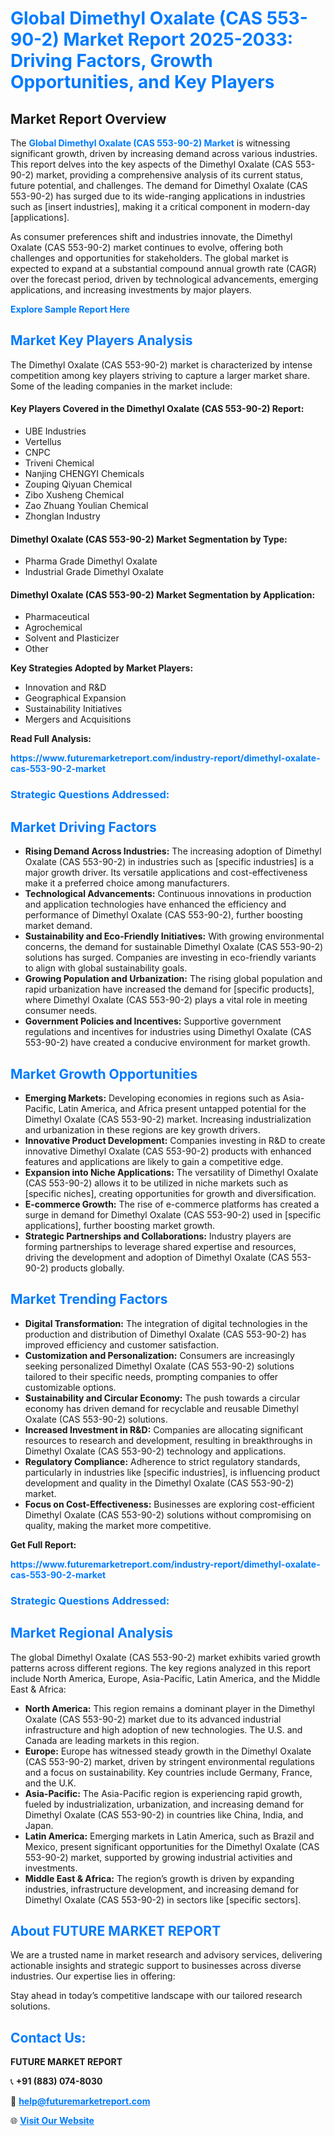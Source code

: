<h1 style="color: #007BFF;">Global Dimethyl Oxalate (CAS 553-90-2) Market Report 2025-2033: Driving Factors, Growth Opportunities, and Key Players</h1>

<section id="overview">
<h2>Market Report Overview</h2>
<p>The <a href="https://www.futuremarketreport.com/industry-report/dimethyl-oxalate-cas-553-90-2-market" style="color: #007BFF; text-decoration: none;"><strong>Global Dimethyl Oxalate (CAS 553-90-2) Market</strong></a> is witnessing significant growth, driven by increasing demand across various industries. This report delves into the key aspects of the Dimethyl Oxalate (CAS 553-90-2) market, providing a comprehensive analysis of its current status, future potential, and challenges. The demand for Dimethyl Oxalate (CAS 553-90-2) has surged due to its wide-ranging applications in industries such as [insert industries], making it a critical component in modern-day [applications].</p>
<p>As consumer preferences shift and industries innovate, the Dimethyl Oxalate (CAS 553-90-2) market continues to evolve, offering both challenges and opportunities for stakeholders. The global market is expected to expand at a substantial compound annual growth rate (CAGR) over the forecast period, driven by technological advancements, emerging applications, and increasing investments by major players.</p>
</section>

<section id="overview">
<p><a href="https://www.futuremarketreport.com/request-sample/reportId=90217" style="color: #007BFF; text-decoration: none;"><strong>Explore Sample Report Here</strong></a></p>
</section>

<section id="key-players">
<h2 style="color: #007BFF;">Market Key Players Analysis</h2>
<p>The Dimethyl Oxalate (CAS 553-90-2) market is characterized by intense competition among key players striving to capture a larger market share. Some of the leading companies in the market include:</p>
<h4>Key Players Covered in the Dimethyl Oxalate (CAS 553-90-2) Report:</h4>
<ul><li>UBE Industries</li><li>Vertellus</li><li>CNPC</li><li>Triveni Chemical</li><li>Nanjing CHENGYI Chemicals</li><li>Zouping Qiyuan Chemical</li><li>Zibo Xusheng Chemical</li><li>Zao Zhuang Youlian Chemical</li><li>Zhonglan Industry</li></ul>
<h4>Dimethyl Oxalate (CAS 553-90-2) Market Segmentation by Type:</h4>
<ul><li>Pharma Grade Dimethyl Oxalate</li><li>Industrial Grade Dimethyl Oxalate</li></ul>

<h4>Dimethyl Oxalate (CAS 553-90-2) Market Segmentation by Application:</h4>
<ul><li>Pharmaceutical</li><li>Agrochemical</li><li>Solvent and Plasticizer</li><li>Other</li></ul>
<p><strong>Key Strategies Adopted by Market Players:</strong></p>
<ul>
<li>Innovation and R&D</li>
<li>Geographical Expansion</li>
<li>Sustainability Initiatives</li>
<li>Mergers and Acquisitions</li>
</ul>
</section>

<section>
<p><strong>Read Full Analysis: </strong></p><a href="https://www.futuremarketreport.com/industry-report/dimethyl-oxalate-cas-553-90-2-market" style="color: #007BFF; text-decoration: none;"><strong>https://www.futuremarketreport.com/industry-report/dimethyl-oxalate-cas-553-90-2-market</strong></a>
<h3 style="color: #007BFF;">Strategic Questions Addressed:</h3>
</section>

<section id="driving-factors">
<h2 style="color: #007BFF;">Market Driving Factors</h2>
<ul>
<li><strong>Rising Demand Across Industries:</strong> The increasing adoption of Dimethyl Oxalate (CAS 553-90-2) in industries such as [specific industries] is a major growth driver. Its versatile applications and cost-effectiveness make it a preferred choice among manufacturers.</li>
<li><strong>Technological Advancements:</strong> Continuous innovations in production and application technologies have enhanced the efficiency and performance of Dimethyl Oxalate (CAS 553-90-2), further boosting market demand.</li>
<li><strong>Sustainability and Eco-Friendly Initiatives:</strong> With growing environmental concerns, the demand for sustainable Dimethyl Oxalate (CAS 553-90-2) solutions has surged. Companies are investing in eco-friendly variants to align with global sustainability goals.</li>
<li><strong>Growing Population and Urbanization:</strong> The rising global population and rapid urbanization have increased the demand for [specific products], where Dimethyl Oxalate (CAS 553-90-2) plays a vital role in meeting consumer needs.</li>
<li><strong>Government Policies and Incentives:</strong> Supportive government regulations and incentives for industries using Dimethyl Oxalate (CAS 553-90-2) have created a conducive environment for market growth.</li>
</ul>
</section>

<section id="growth-opportunities">
<h2 style="color: #007BFF;">Market Growth Opportunities</h2>
<ul>
<li><strong>Emerging Markets:</strong> Developing economies in regions such as Asia-Pacific, Latin America, and Africa present untapped potential for the Dimethyl Oxalate (CAS 553-90-2) market. Increasing industrialization and urbanization in these regions are key growth drivers.</li>
<li><strong>Innovative Product Development:</strong> Companies investing in R&D to create innovative Dimethyl Oxalate (CAS 553-90-2) products with enhanced features and applications are likely to gain a competitive edge.</li>
<li><strong>Expansion into Niche Applications:</strong> The versatility of Dimethyl Oxalate (CAS 553-90-2) allows it to be utilized in niche markets such as [specific niches], creating opportunities for growth and diversification.</li>
<li><strong>E-commerce Growth:</strong> The rise of e-commerce platforms has created a surge in demand for Dimethyl Oxalate (CAS 553-90-2) used in [specific applications], further boosting market growth.</li>
<li><strong>Strategic Partnerships and Collaborations:</strong> Industry players are forming partnerships to leverage shared expertise and resources, driving the development and adoption of Dimethyl Oxalate (CAS 553-90-2) products globally.</li>
</ul>
</section>

<section id="trending-factors">
<h2 style="color: #007BFF;">Market Trending Factors</h2>
<ul>
<li><strong>Digital Transformation:</strong> The integration of digital technologies in the production and distribution of Dimethyl Oxalate (CAS 553-90-2) has improved efficiency and customer satisfaction.</li>
<li><strong>Customization and Personalization:</strong> Consumers are increasingly seeking personalized Dimethyl Oxalate (CAS 553-90-2) solutions tailored to their specific needs, prompting companies to offer customizable options.</li>
<li><strong>Sustainability and Circular Economy:</strong> The push towards a circular economy has driven demand for recyclable and reusable Dimethyl Oxalate (CAS 553-90-2) solutions.</li>
<li><strong>Increased Investment in R&D:</strong> Companies are allocating significant resources to research and development, resulting in breakthroughs in Dimethyl Oxalate (CAS 553-90-2) technology and applications.</li>
<li><strong>Regulatory Compliance:</strong> Adherence to strict regulatory standards, particularly in industries like [specific industries], is influencing product development and quality in the Dimethyl Oxalate (CAS 553-90-2) market.</li>
<li><strong>Focus on Cost-Effectiveness:</strong> Businesses are exploring cost-efficient Dimethyl Oxalate (CAS 553-90-2) solutions without compromising on quality, making the market more competitive.</li>
</ul>
</section>

<section>
<p><strong>Get Full Report: </strong></p><a href="https://www.futuremarketreport.com/industry-report/dimethyl-oxalate-cas-553-90-2-market" style="color: #007BFF; text-decoration: none;"><strong>https://www.futuremarketreport.com/industry-report/dimethyl-oxalate-cas-553-90-2-market</strong></a>
<h3 style="color: #007BFF;">Strategic Questions Addressed:</h3>
</section>


<section id="regional-analysis">
<h2 style="color: #007BFF;">Market Regional Analysis</h2>
<p>The global Dimethyl Oxalate (CAS 553-90-2) market exhibits varied growth patterns across different regions. The key regions analyzed in this report include North America, Europe, Asia-Pacific, Latin America, and the Middle East & Africa:</p>
<ul>
<li><strong>North America:</strong> This region remains a dominant player in the Dimethyl Oxalate (CAS 553-90-2) market due to its advanced industrial infrastructure and high adoption of new technologies. The U.S. and Canada are leading markets in this region.</li>
<li><strong>Europe:</strong> Europe has witnessed steady growth in the Dimethyl Oxalate (CAS 553-90-2) market, driven by stringent environmental regulations and a focus on sustainability. Key countries include Germany, France, and the U.K.</li>
<li><strong>Asia-Pacific:</strong> The Asia-Pacific region is experiencing rapid growth, fueled by industrialization, urbanization, and increasing demand for Dimethyl Oxalate (CAS 553-90-2) in countries like China, India, and Japan.</li>
<li><strong>Latin America:</strong> Emerging markets in Latin America, such as Brazil and Mexico, present significant opportunities for the Dimethyl Oxalate (CAS 553-90-2) market, supported by growing industrial activities and investments.</li>
<li><strong>Middle East & Africa:</strong> The region’s growth is driven by expanding industries, infrastructure development, and increasing demand for Dimethyl Oxalate (CAS 553-90-2) in sectors like [specific sectors].</li>
</ul>
</section>

<footer>
<h2 style="color: #007BFF;">About FUTURE MARKET REPORT</h2>
<p>We are a trusted name in market research and advisory services, delivering actionable insights and strategic support to businesses across diverse industries. Our expertise lies in offering:</p>

<p>Stay ahead in today’s competitive landscape with our tailored research solutions.</p>

<h2 style="color: #007BFF;">Contact Us:</h2>
<p><strong>FUTURE MARKET REPORT</strong></p>
<p>📞 <strong>+91 (883) 074-8030</strong></p>
<p>📧 <strong><a href="mailto:help@futuremarketreport.com" style="color: #007BFF;">help@futuremarketreport.com</a></strong></p>
<p>🌐 <strong><a href="https://www.futuremarketreport.com/" style="color: #007BFF;">Visit Our Website</a></strong></p>
</footer>